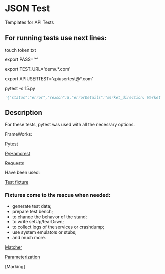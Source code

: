 # JSON Test
Templates for API Tests

## For running tests use next lines:

touch token.txt

export PASS='*'

export TEST_URL='demo.*.com'

export APIUSERTEST='apiusertest@*.com'

pytest -s 15.py

```python
'{"status":"error","reason":8,"errorDetails":"market_direction: Market Direction is required / currency: Currency is required / amount: Amount is required / counter_currency: Counter Currency is required / value_date: Value Date is required"}'
```

## Description

For these tests, pytest was used with all the necessary options.

FrameWorks: 

[Pytest](http://pytest.org/latest/apiref.html)

[PyHamcrest](https://github.com/hamcrest/PyHamcrest) 

[Requests](http://docs.python-requests.org/en/master/user/quickstart/#json-response-content)

Have been used:

[Test fixture](http://en.wikipedia.org/wiki/Test_fixture#Software)
 
### Fixtures come to the rescue when needed:
 
 * generate test data;
 * prepare test bench;
 * to change the behavior of the stand;
 * to write setUp/tearDown;
 * to collect logs of the services or crashdump;
 * use system emulators or stubs;
 * and much more.
 
[Matcher](http://docs.oracle.com/javase/7/docs/api/java/util/regex/Matcher.html)
 
[Parameterization](https://blogs.msdn.microsoft.com/jledgard/2003/11/03/software-testing-6-good-tests-for-bad-parameters/)

[Marking]
